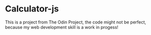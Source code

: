 # Calculator-js

This is a project from The Odin Project, the code might not be perfect, because my web development skill is a work in progess!
